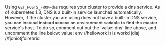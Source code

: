 Using `GET_HOSTS_FROM=dns` requires your cluster to provide a dns service. As of Kubernetes 1.3, DNS is a built-in service launched automatically. However, if the cluster you are using
does not have a built-in DNS service, you can instead instead access an environment variable to find the master
service's host. To do so, comment out out the 'value: dns' line above, and uncomment the line below:
value: env
//hellowork is is workd
jdiaj 
//fjohiotjfoirehrid 
